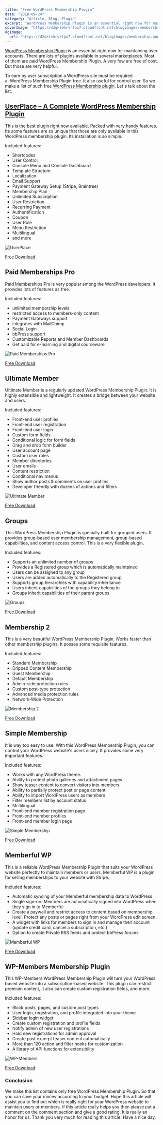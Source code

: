 ```yaml
---
title: "Free WordPress Membership Plugin"
date: "2018-09-24"
category: "Article, Blog, Plugin"
excerpt: "WordPress Membership Plugin is an essential right now for maintaining user accounts. There are lots of plugins available in several marketplaces. Most of them are paid WordPress Membership Plugin. A very few are free of cost. But those are very helpful. To earn by user subscription a WordPress site must be required a  WordPress Membership Plugin free. It also "
coverImage: "https://d2qklehrvrfpx7.cloudfront.net/blogimages/membership.png"
ogImage:
  url: "https://d2qklehrvrfpx7.cloudfront.net/blogimages/membership.png"
---
```


[WordPress Membership Plugin](https://landing.redq.io/userplace) is an essential right now for maintaining user accounts. There are lots of plugins available in several marketplaces. Most of them are paid WordPress Membership Plugin. A very few are free of cost. But those are very helpful.

To earn by user subscription a WordPress site must be required a  WordPress Membership Plugin free. It also useful for control user. So we make a list of such free [WordPress Membership plugin](https://redq.io/blog/best-wordpress-plugin-for-user-registration-and-login/). Let's talk about the list.

## [UserPlace – A Complete WordPress Membership Plugin](https://landing.redq.io/userplace)

This is the best plugin right now available. Packed with very handy features. Its some features are so unique that those are only available in this WordPress membership plugin. Its installation is so simple.

Included features:

- Shortcodes
- User Control
- Console Menu and Console Dashboard
- Template Structure
- Localization
- Email Support
- Payment Gateway Setup (Stripe, Braintree)
- Membership Plan
- Unlimited Subscription
- User Restriction
- Recurring Payment
- Authentification
- Coupon
- User Role
- Menu Restriction
- Multilingual
- and more

![UserPlace](https://d2qklehrvrfpx7.cloudfront.net/blogimages/membership1.png " UserPlace")

<a href="https://wordpress.org/plugins/userplace-member-subscription-restriction-payments/" class="btn">Free Download</a>

## Paid Memberships Pro

Paid Memberships Pro is very popular among the WordPress developers. It provides lots of features as free.

Included features:

- unlimited membership levels
- restricted access to members-only content
- Payment Gateways support
- integrates with MailChimp
- Social Login
- bbPress support
- Customizable Reports and Member Dashboards
- Get paid for e-learning and digital courseware

![Paid Memberships Pro](https://d2qklehrvrfpx7.cloudfront.net/blogimages/membership2.png "Paid Memberships Pro")

<a href="https://downloads.wordpress.org/plugin/paid-memberships-pro.1.9.5.3.zip" class="btn">Free Download</a>

## Ultimate Member

Ultimate Member is a regularly updated WordPress Membership Plugin. It is highly extensible and lightweight. It creates a bridge between your website and users.

Included features:

- Front-end user profiles
- Front-end user registration
- Front-end user login
- Custom form fields
- Conditional logic for form fields
- Drag and drop form builder
- User account page
- Custom user roles
- Member directories
- User emails
- Content restriction
- Conditional nav menus
- Show author posts & comments on user profiles
- Developer friendly with dozens of actions and filters

![Ultimate Member](https://d2qklehrvrfpx7.cloudfront.net/blogimages/membership3.png "Ultimate Member")

<a href="https://downloads.wordpress.org/plugin/ultimate-member.2.0.25.zip" class="btn">Free Download</a>

## Groups

This WordPress Membership Plugin is specially built for grouped users. It provides group-based user membership management, group-based capabilities, and content access control. This is a very flexible plugin.

Included features:

- Supports an unlimited number of groups
- Provides a Registered group which is automatically maintained
- Users can be assigned to any group
- Users are added automatically to the Registered group
- Supports group hierarchies with capability inheritance
- Users inherit capabilities of the groups they belong to
- Groups inherit capabilities of their parent groups

![Groups](https://d2qklehrvrfpx7.cloudfront.net/blogimages/membership4.png "Groups")

<a href="https://downloads.wordpress.org/plugin/groups.2.3.1.zip" class="btn">Free Download</a>

## Membership 2

This is a very beautiful WordPress Membership Plugin. Works faster than other membership plugins. It posses some requisite features.

Included features:

- Standard Membership
- Dripped Content Membership
- Guest Membership
- Default Membership
- Admin-side protection rules
- Custom post-type protection
- Advanced media protection rules
- Network-Wide Protection

![Membership 2](https://d2qklehrvrfpx7.cloudfront.net/blogimages/membership5.png "Membership 2")

<a href="https://downloads.wordpress.org/plugin/membership.4.1.5.zip" class="btn">Free Download</a>

## Simple Membership

It is way too easy to use. With this WordPress Membership Plugin, you can control your WordPress website's users nicely. It provides some very important features.

Included features:

- Works with any WordPress theme.
- Ability to protect photo galleries and attachment pages
- Show teaser content to convert visitors into members
- Ability to partially protect post or page content
- Ability to import WordPress users as members
- Filter members list by account status
- Multilingual
- Front-end member registration page
- Front-end member profiles
- Front-end member login page

![Simple Membership](https://d2qklehrvrfpx7.cloudfront.net/blogimages/membership6.png "Simple Membership")

<a href="https://downloads.wordpress.org/plugin/simple-membership.zip" class="btn">Free Download</a>

## Memberful WP

This is a reliable WordPress Membership Plugin that suits your WordPress website perfectly to maintain members or users. Memberful WP is a plugin for selling memberships to your website with Stripe.

Included features:

- Automatic syncing of your Memberful membership data to WordPress
- Single sign-on: Members are automatically signed into WordPress when they sign in to Memberful
- Create a paywall and restrict access to content based on membership level. Protect any posts or pages right from your WordPress edit screen.
- A widget with links for members to sign in and manage their account (update credit card, cancel a subscription, etc.)
- Option to create Private RSS feeds and protect bbPress forums

![Memberful WP](https://d2qklehrvrfpx7.cloudfront.net/blogimages/membership7.png "Memberful WP")

<a href="https://downloads.wordpress.org/plugin/memberful-wp.1.40.1.zip" class="btn">Free Download</a>

## WP-Members Membership Plugin

This WP-Members WordPress Membership Plugin will turn your WordPress based website into a subscription-based website. This plugin can restrict premium content, it also can create custom registration fields, and more.

Included features:

- Block posts, pages, and custom post types
- User login, registration, and profile integrated into your theme
- Sidebar login widget
- Create custom registration and profile fields
- Notify admin of new user registrations
- Hold new registrations for admin approval
- Create post excerpt teaser content automatically
- More than 120 action and filter hooks for customization
- A library of API functions for extensibility

![WP-Members](https://d2qklehrvrfpx7.cloudfront.net/blogimages/membership8.png"WP-Members")

<a href="https://downloads.wordpress.org/plugin/wp-members.zip" class="btn">Free Download</a>

### Conclusion

We make this list contains only free WordPress Membership Plugin. So that you can save your money according to your budget. Hope this article will assist you to find out which is really right for your WordPress website to maintain users or members. If this article really helps you then please put a comment on the comment section and give a good rating. It is really an honor for us. Thank you very much for reading this article. Have a nice day.

